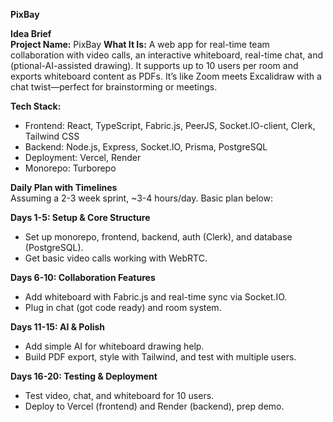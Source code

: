 
**PixBay**

**Idea Brief**  
**Project Name:** PixBay
**What It Is:** A web app for real-time team collaboration with video calls, an interactive whiteboard, real-time chat, and (ptional-AI-assisted drawing). It supports up to 10 users per room and exports whiteboard content as PDFs. It’s like Zoom meets Excalidraw with a chat twist—perfect for brainstorming or meetings.  


**Tech Stack:**  
- Frontend: React, TypeScript, Fabric.js, PeerJS, Socket.IO-client, Clerk, Tailwind CSS  
- Backend: Node.js, Express, Socket.IO, Prisma, PostgreSQL  
- Deployment: Vercel, Render  
- Monorepo: Turborepo  

**Daily Plan with Timelines**  
Assuming a 2-3 week sprint, ~3-4 hours/day. Basic plan below:  

**Days 1-5: Setup & Core Structure**  
- Set up monorepo, frontend, backend, auth (Clerk), and database (PostgreSQL).  
- Get basic video calls working with WebRTC.  

**Days 6-10: Collaboration Features**  
- Add whiteboard with Fabric.js and real-time sync via Socket.IO.  
- Plug in chat (got code ready) and room system.  

**Days 11-15: AI & Polish**  
- Add simple AI for whiteboard drawing help.  
- Build PDF export, style with Tailwind, and test with multiple users.  

**Days 16-20: Testing & Deployment**  
- Test video, chat, and whiteboard for 10 users.  
- Deploy to Vercel (frontend) and Render (backend), prep demo.  

